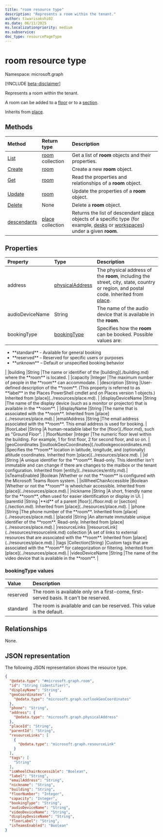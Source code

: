 ```yaml
---
title: "room resource type"
description: "Represents a room within the tenant."
author: tiwarisakshi02
ms.date: 06/11/2025
ms.localizationpriority: medium
ms.subservice:
doc_type: resourcePageType
---
```


# room resource type

Namespace: microsoft.graph

[!INCLUDE [beta-disclaimer](../../includes/beta-disclaimer.md)]

Represents a room within the tenant.

A room can be added to a [floor](./floor.md) or to a [section](./section.md).

Inherits from [place](./place.md).

## Methods
|Method|Return type|Description|
|:---|:---|:---|
|[List](../api/roomlist-list-rooms.md)|[room](./room.md) collection|Get a list of **room** objects and their properties.|
|[Create](../api/roomlist-post-rooms.md)|[room](./room.md)|Create a new **room** object.|
|[Get](../api/room-get.md)|[room](./room.md)|Read the properties and relationships of a **room** object.|
|[Update](../api/room-update.md)|[room](./room.md)|Update the properties of a **room** object.|
|[Delete](../api/roomlist-delete-rooms.md)|None|Delete a **room** object.|
|[descendants](../api/room-descendants.md)|[place](./place.md) collection|Returns the list of descendant [place](../resources/place.md) objects of a specific type (for example, [desks](./desk.md) or [workspaces](./workspace.md)) under a given **room**.|

## Properties
|Property |Type |Description |
|:--|:--|:--|
|address |[physicalAddress](./physicaladdress.md) |The physical address of the **room**, including the street, city, state, country or region, and postal code. Inherited from [place](../resources/place.md).|
|audioDeviceName |String |The name of the audio device that is available in the **room**. |
|bookingType |[bookingType](#bookingtype-values) |Specifies how the **room** can be booked. Possible values are:
<ul><li>**standard** - Available for general booking</li>
<li>**reserved** – Reserved for specific users or purposes</li>
<li>**unknown** – Default or unspecified booking behavior</li></ul> |
|building |String |The name or identifier of the [building](./building.md) where the **room** is located. |
|capacity |Integer |The maximum number of people in the **room** can accommodate. |
|description |String |User-defined description of the **room**. (This property is referred to as **label** in the Places PowerShell cmdlet and on Places version 1 objects.) Inherited from [place](../resources/place.md). |
|displayDeviceName |String |The name of the display device (such as a monitor or projector) that is available in the **room**. |
|displayName |String |The name that is associated with the **room**. Inherited from [place](../resources/place.md).|
|emailAddress |String |The email address associated with the **room**. This email address is used for booking. |
|floorLabel |String |A human-readable label for the [floor](./floor.md), such as "Ground Floor". |
|floorNumber |Integer |The numeric floor level within the building. For example, 1 for first floor, 2 for second floor, and so on. |
|geoCoordinates |[outlookGeoCoordinates](./outlookgeocoordinates.md) |Specifies the **room** location in latitude, longitude, and (optionally) altitude coordinates. Inherited from [place](../resources/place.md). |
|id |String |A unique identifier for the **room**. Read-only. This identifier isn't immutable and can change if there are changes to the mailbox or the tenant configuration. Inherited from [entity](../resources/entity.md).|
|isTeamsEnabled |Boolean |Whether or not the **room** is configured with the Microsoft Teams Room system. |
|isWheelChairAccessible |Boolean |Whether or not the **room** is wheelchair accessible. Inherited from [place](../resources/place.md).|
|nickname |String |A short, friendly name for the **room**, often used for easier identification or display in UI. |
|parentId |String |**id** of a parent [floor](./floor.md) or [section](./section.md). Inherited from [place](../resources/place.md). |
|phone |String |The phone number of the **room**. Inherited from [place](../resources/place.md).|
|placeId |String |An alternate immutable unique identifier of the **room**. Read-only. Inherited from [place](../resources/place.md).|
|resourceLinks |[resourceLink](../resources/resourcelink.md) collection	|A set of links to external resources that are associated with the **room**. Inherited from [place](../resources/place.md).|
|tags |Collection(String) |Custom tags that are associated with the **room** for categorization or filtering. Inherited from [place](../resources/place.md).|
|videoDeviceName |String |The name of the video device that is available in the **room**. |

### bookingType values

| Value    | Description                                               |
|:---------|:----------------------------------------------------------|
| reserved | The room is available only on a first-come, first-served basis. It can't be reserved.|
| standard | The room is available and can be reserved. This value is the default. |

## Relationships
None.

## JSON representation
The following JSON representation shows the resource type.
<!-- {
  "blockType": "resource",
  "keyProperty": "id",
  "@odata.type": "microsoft.graph.room",
  "baseType": "microsoft.graph.place",
  "openType": false
}
-->
``` json
{
  "@odata.type": "#microsoft.graph.room",
  "id": "String (identifier)",
  "displayName": "String",
  "geoCoordinates": {
    "@odata.type": "microsoft.graph.outlookGeoCoordinates"
  },
  "phone": "String",
  "address": {
    "@odata.type": "microsoft.graph.physicalAddress"
  },
  "placeId": "String",
  "parentId": "String",
  "resourceLinks": [
    {
      "@odata.type": "microsoft.graph.resourceLink"
    }
  ],
  "tags": [
    "String"
  ],
  "isWheelChairAccessible": "Boolean",
  "label": "String",
  "emailAddress": "String",
  "nickname": "String",
  "building": "String",
  "floorNumber": "Integer",
  "capacity": "Integer",
  "bookingType": "String",
  "audioDeviceName": "String",
  "videoDeviceName": "String",
  "displayDeviceName": "String",
  "floorLabel": "String",
  "isTeamsEnabled": "Boolean"
}
```

